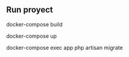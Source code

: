 ## Run proyect 

docker-compose build

docker-compose up

docker-compose exec app php artisan migrate 
